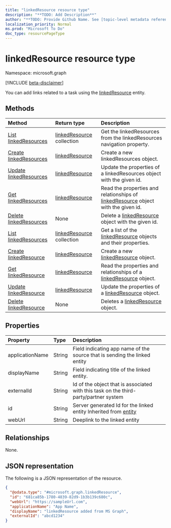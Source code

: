 ```yaml
---
title: "linkedResource resource type"
description: "**TODO: Add Description**"
author: "**TODO: Provide Github Name. See [topic-level metadata reference](https://msgo.azurewebsites.net/add/document/guidelines/metadata.html#topic-level-metadata)**"
localization_priority: Normal
ms.prod: "Microsoft To Do"
doc_type: resourcePageType
---
```


# linkedResource resource type

Namespace: microsoft.graph

[!INCLUDE [beta-disclaimer](../../includes/beta-disclaimer.md)]

You can add links related to a task using the [linkedResource](./linkedresource.md) entity.

## Methods
|Method|Return type|Description|
|:---|:---|:---|
|[List linkedResources](../api/todotask-list-linkedresources.md)|[linkedResource](../resources/linkedresource.md) collection|Get the linkedResources from the linkedResources navigation property.|
|[Create linkedResources](../api/todotask-post-linkedresources.md)|[linkedResource](../resources/linkedresource.md)|Create a new linkedResources object.|
|[Update linkedResources](../api/todotask-update-linkedresources.md)|[linkedResource](../resources/linkedresource.md)|Update the properties of a linkedResources object with the given id.|
|[Get linkedResources](../api/todotask-get-linkedresource.md)|[linkedResource](../resources/linkedresource.md)|Read the properties and relationships of [linkedResource](../resources/linkedresource.md) object with the given id.|
|[Delete linkedResources](../api/todotask-delete-linkedresources.md)|None|Delete a [linkedResource](../resources/linkedresource.md) object with the given id.|
|[List linkedResources](../api/linkedresource-list.md)|[linkedResource](../resources/linkedresource.md) collection|Get a list of the [linkedResource](../resources/linkedresource.md) objects and their properties.|
|[Create linkedResource](../api/linkedresource-post-linkedresources.md)|[linkedResource](../resources/linkedresource.md)|Create a new [linkedResource](../resources/linkedresource.md) object.|
|[Get linkedResource](../api/linkedresource-get.md)|[linkedResource](../resources/linkedresource.md)|Read the properties and relationships of a [linkedResource](../resources/linkedresource.md) object.|
|[Update linkedResource](../api/linkedresource-update.md)|[linkedResource](../resources/linkedresource.md)|Update the properties of a [linkedResource](../resources/linkedresource.md) object.|
|[Delete linkedResource](../api/linkedresource-delete.md)|None|Deletes a [linkedResource](../resources/linkedresource.md) object.|

## Properties
|Property|Type|Description|
|:---|:---|:---|
|applicationName|String|Field indicating app name of the source that is sending the linked entity|
|displayName|String|Field indicating title of the linked entity.|
|externalId|String|Id of the object that is associated with this task on the third-party/partner system|
|id|String|Server generated Id for the linked entity Inherited from [entity](../resources/entity.md)|
|webUrl|String|Deeplink to the linked entity|

## Relationships
None.

## JSON representation
The following is a JSON representation of the resource.
<!-- {
  "blockType": "resource",
  "keyProperty": "id",
  "@odata.type": "microsoft.graph.linkedResource",
  "baseType": "microsoft.graph.entity",
  "openType": false
}
-->
``` json
{
  "@odata.type": "#microsoft.graph.linkedResource",
  "id": "681ca85b-1780-4839-82d9-1b3b139c680c",
  "webUrl": "https://sampleUrl.com",
  "applicationName": "App Name",
  "displayName": "linkedResource added from MS Graph",
  "externalId": "abcd1234"
}
```

